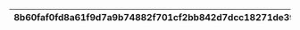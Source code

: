 |8b60faf0fd8a61f9d7a9b74882f701cf2bb842d7dcc18271de39988873dd7fd3|6a9ececae64e0625d6af27e0ebee4fc387bdb0ad8ec7df95e4cadc9eaa847430|0b679d8839912fd5a8989b4552b85b763426518133ae88fd1f51a8e498cd5480|0541da413c811da2111a16d4a7933b9ef3b7731f0fc47f91030a0a577412544d|18d60a8aeeb34f98604f4d195d9428d1573934e67d74d1e4ddaaacbb1c987736|
| --- | --- | --- | --- | --- |